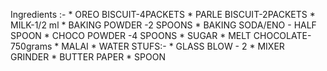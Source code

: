   Ingredients :-
        *  OREO BISCUIT-4PACKETS
        *  PARLE BISCUIT-2PACKETS
        *  MILK-1/2 ml
        *  BAKING POWDER -2 SPOONS
        *  BAKING SODA/ENO - HALF SPOON
        *  CHOCO POWDER -4 SPOONS
        *  SUGAR
        *  MELT CHOCOLATE-750grams
        *  MALAI
        *  WATER
        STUFS:-
        * GLASS BLOW - 2
        * MIXER GRINDER
        * BUTTER PAPER
        * SPOON
